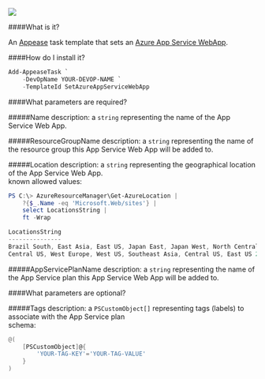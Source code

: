 ![](https://ci.appveyor.com/api/projects/status/kqyfqb3ug8cdm96f?svg=true)

####What is it?

An [Appease](http://appease.io) task template that sets an [Azure App Service WebApp](http://azure.microsoft.com/en-us/documentation/articles/app-service-web-overview/).

####How do I install it?

```PowerShell
Add-AppeaseTask `
    -DevOpName YOUR-DEVOP-NAME `
    -TemplateId SetAzureAppServiceWebApp
```

####What parameters are required?

#####Name
description: a `string` representing the name of the App Service Web App.

#####ResourceGroupName
description: a `string` representing the name of the resource group this App Service Web App will be added to.

#####Location
description: a `string` representing the geographical location of the App Service Web App.  
known allowed values: 
```PowerShell
PS C:\> AzureResourceManager\Get-AzureLocation |
    ?{$_.Name -eq 'Microsoft.Web/sites'} |
    select LocationsString |
    ft -Wrap    

LocationsString                                                                                 
---------------                                                                                 
Brazil South, East Asia, East US, Japan East, Japan West, North Central US, North Europe, South 
Central US, West Europe, West US, Southeast Asia, Central US, East US 2 
```

#####AppServicePlanName
description: a `string` representing the name of the App Service plan this App Service Web App will be added to.

####What parameters are optional?

#####Tags
description: a `PSCustomObject[]` representing tags (labels) to associate with the App Service plan  
schema:
```PowerShell
@(
    [PSCustomObject]@{
        'YOUR-TAG-KEY'='YOUR-TAG-VALUE'
    }
)
```
